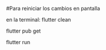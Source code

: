 #Para reiniciar los cambios en pantalla

en la terminal:
flutter clean

flutter pub get

flutter run